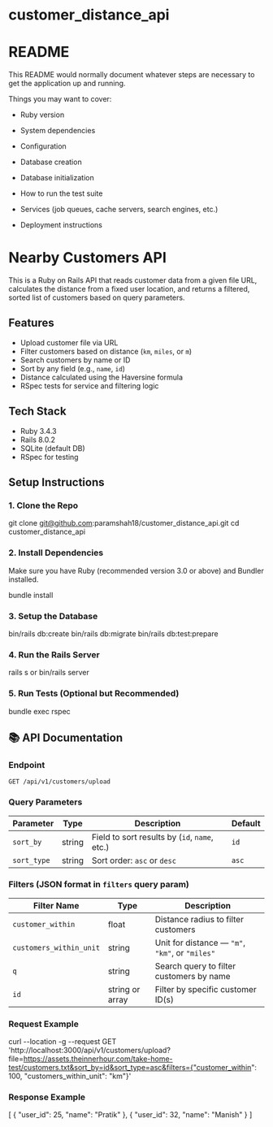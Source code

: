 # customer_distance_api
# README

This README would normally document whatever steps are necessary to get the
application up and running.

Things you may want to cover:

* Ruby version

* System dependencies

* Configuration

* Database creation

* Database initialization

* How to run the test suite

* Services (job queues, cache servers, search engines, etc.)

* Deployment instructions

# Nearby Customers API

This is a Ruby on Rails API that reads customer data from a given file URL, calculates the distance from a fixed user location, and returns a filtered, sorted list of customers based on query parameters.

## Features

- Upload customer file via URL
- Filter customers based on distance (`km`, `miles`, or `m`)
- Search customers by name or ID
- Sort by any field (e.g., `name`, `id`)
- Distance calculated using the Haversine formula
- RSpec tests for service and filtering logic


## Tech Stack

- Ruby 3.4.3
- Rails 8.0.2
- SQLite (default DB)
- RSpec for testing


## Setup Instructions
### 1. Clone the Repo
git clone git@github.com:paramshah18/customer_distance_api.git
cd customer_distance_api

### 2. Install Dependencies
Make sure you have Ruby (recommended version 3.0 or above) and Bundler installed.

bundle install

### 3. Setup the Database

bin/rails db:create
bin/rails db:migrate
bin/rails db:test:prepare

### 4. Run the Rails Server

rails s or bin/rails server

### 5. Run Tests (Optional but Recommended)

bundle exec rspec


## 📚 API Documentation

### Endpoint

`GET /api/v1/customers/upload`

### Query Parameters

| Parameter   | Type   | Description                                  | Default      |
|-------------|--------|----------------------------------------------|--------------|
| `sort_by`   | string | Field to sort results by (`id`, `name`, etc.)| `id`         |
| `sort_type` | string | Sort order: `asc` or `desc`                   | `asc`        |

### Filters (JSON format in `filters` query param)

| Filter Name           | Type    | Description                                  |
|-----------------------|---------|----------------------------------------------|
| `customer_within`     | float  | Distance radius to filter customers           |
| `customers_within_unit`| string | Unit for distance — `"m"`, `"km"`, or `"miles"` |
| `q`                   | string  | Search query to filter customers by name      |
| `id`                  | string or array | Filter by specific customer ID(s)         |

### Request Example

curl --location -g --request GET 'http://localhost:3000/api/v1/customers/upload?file=https://assets.theinnerhour.com/take-home-test/customers.txt&sort_by=id&sort_type=asc&filters={"customer_within": 100, "customers_within_unit": "km"}'

### Response Example

[
    {
        "user_id": 25,
        "name": "Pratik"
    },
    {
        "user_id": 32,
        "name": "Manish"
    }
]